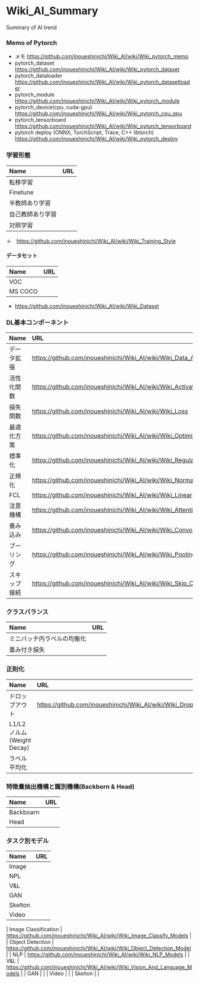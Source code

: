 # Wiki_AI_Summary
Summary of AI trend

### Memo of Pytorch
+ メモ https://github.com/inoueshinichi/Wiki_AI/wiki/Wiki_pytorch_memo
+ pytorch_dataset https://github.com/inoueshinichi/Wiki_AI/wiki/Wiki_pytorch_dataset
+ pytorch_dataloader https://github.com/inoueshinichi/Wiki_AI/wiki/Wiki_pytorch_datasetloader
+ pytorch_module https://github.com/inoueshinichi/Wiki_AI/wiki/Wiki_pytorch_module
+ pytorch_device(cpu, cuda-gpu) https://github.com/inoueshinichi/Wiki_AI/wiki/Wiki_pytorch_cpu_gpu
+ pytorch_tensorboard https://github.com/inoueshinichi/Wiki_AI/wiki/Wiki_pytorch_tensorboard
+ pytorch deploy (ONNX, TorchScript, Trace, C++ libtorch) https://github.com/inoueshinichi/Wiki_AI/wiki/Wiki_pytorch_deploy

### 学習形態
| Name | URL |
| :-- | :-- |
| 転移学習 | |
| Finetune | |
| 半教師あり学習 | |
| 自己教師あり学習 | |
| 対照学習 | | 
＋　https://github.com/inoueshinichi/Wiki_AI/wiki/Wiki_Training_Style

#### データセット
| Name | URL |
| :-- | :-- |
| VOC | |
| MS COCO | |
+ https://github.com/inoueshinichi/Wiki_AI/wiki/Wiki_Dataset

### DL基本コンポーネント
| Name | URL |
| :-- | :-- |
| データ拡張 | https://github.com/inoueshinichi/Wiki_AI/wiki/Wiki_Data_Augmentation |
| 活性化関数 | https://github.com/inoueshinichi/Wiki_AI/wiki/Wiki_Activation |
| 損失関数 | https://github.com/inoueshinichi/Wiki_AI/wiki/Wiki_Loss |
| 最適化方策 | https://github.com/inoueshinichi/Wiki_AI/wiki/Wiki_Optimizer | 
| 標準化 | https://github.com/inoueshinichi/Wiki_AI/wiki/Wiki_Regularization |
| 正規化 | https://github.com/inoueshinichi/Wiki_AI/wiki/Wiki_Normalization |
| FCL | https://github.com/inoueshinichi/Wiki_AI/wiki/Wiki_Linear |
| 注意機構 | https://github.com/inoueshinichi/Wiki_AI/wiki/Wiki_Attention |
| 畳み込み |https://github.com/inoueshinichi/Wiki_AI/wiki/Wiki_Convolution | 
| プーリング | https://github.com/inoueshinichi/Wiki_AI/wiki/Wiki_Pooling |
| スキップ接続 | https://github.com/inoueshinichi/Wiki_AI/wiki/Wiki_Skip_Connection |

### クラスバランス
| Name | URL |
| :-- | :-- |
| ミニバッチ内ラベルの均衡化 | |
| 重み付き損失 | |


### 正則化
| Name | URL |
| :-- | :-- |
| ドロップアウト | https://github.com/inoueshinichi/Wiki_AI/wiki/Wiki_Dropout |
| L1/L2ノルム(Weight Decay) | |
| ラベル平均化 | |

### 特徴量抽出機構と識別機構(Backborn & Head)
| Name | URL |
| :-- | :-- |
| Backboarn | |
| Head | |

### タスク別モデル
| Name | URL |
| :-- | :-- |
| Image | |
| NPL | |
| V&L | |
| GAN | |
| Skelton | |
| Video | |


| Image Classification | https://github.com/inoueshinichi/Wiki_AI/wiki/Wiki_Image_Classify_Models |
| Object Detection | https://github.com/inoueshinichi/Wiki_AI/wiki/Wiki_Object_Detection_Model |
| NLP | https://github.com/inoueshinichi/Wiki_AI/wiki/Wiki_NLP_Models |
| V&L | https://github.com/inoueshinichi/Wiki_AI/wiki/Wiki_Vision_And_Language_Models |
| GAN | |
| Video | |
| Skelton | | 



